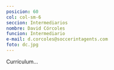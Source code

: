 ```yaml
---
posicion: 60
col: col-sm-6
seccion: Intermediarios
nombre: David Córcoles
funcion: Intermediario
e-mail: d.corcoles@soccerintagents.com
foto: dc.jpg
---
```

Currículum...